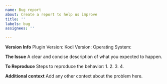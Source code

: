 ```yaml
---
name: Bug report
about: Create a report to help us improve
title: ''
labels: bug
assignees: ''

---
```


**Version Info**
Plugin Version:
Kodi Version:
Operating System:

**The Issue**
A clear and concise description of what you expected to happen.

**To Reproduce**
Steps to reproduce the behavior:
1. 
2. 
3. 
4. 

**Additional context**
Add any other context about the problem here.

